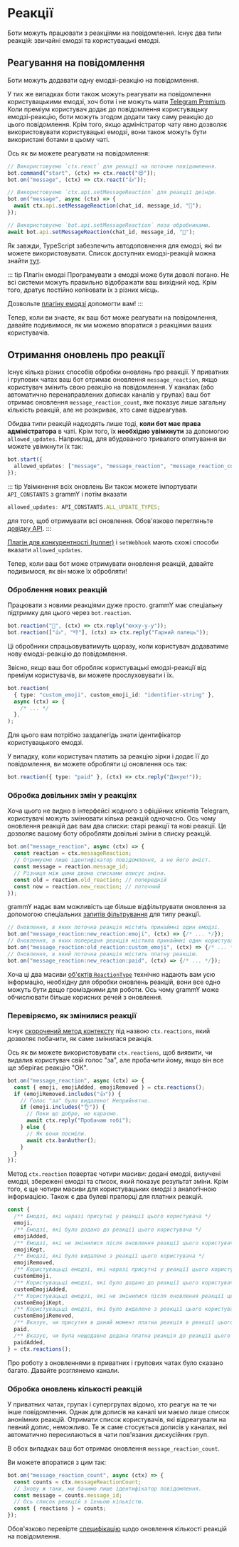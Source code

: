 # Реакції

Боти можуть працювати з реакціями на повідомлення. Існує два типи реакцій:
звичайні емодзі та користувацькі емодзі.

## Реагування на повідомлення

Боти можуть додавати одну емодзі-реакцію на повідомлення.

У тих же випадках боти також можуть реагувати на повідомлення користувацькими
емодзі, хоч боти і не можуть мати
[Telegram Premium](https://telegram.org/faq_premium?setln=uk). Коли преміум
користувач додає до повідомлення користувацьку емодзі-реакцію, боти можуть
згодом додати таку саму реакцію до цього повідомлення. Крім того, якщо
адміністратор чату явно дозволяє використовувати користувацькі емодзі, вони
також можуть бути використані ботами в цьому чаті.

Ось як ви можете реагувати на повідомлення:

```ts
// Використовуємо `ctx.react` для реакції на поточне повідомлення.
bot.command("start", (ctx) => ctx.react("😍"));
bot.on("message", (ctx) => ctx.react("👍"));

// Використовуємо `ctx.api.setMessageReaction` для реакції деінде.
bot.on("message", async (ctx) => {
  await ctx.api.setMessageReaction(chat_id, message_id, "🎉");
});

// Використовуємо `bot.api.setMessageReaction` поза обробниками.
await bot.api.setMessageReaction(chat_id, message_id, "💯");
```

Як завжди, TypeScript забезпечить автодоповнення для емодзі, які ви можете
використовувати. Список доступних емодзі-реакцій можна знайти
[тут](https://core.telegram.org/bots/api#reactiontypeemoji).

::: tip Плагін емодзі Програмувати з емодзі може бути доволі погано. Не всі
системи можуть правильно відображати ваш вихідний код. Крім того, дратує
постійно копіювати їх з різних місць.

Дозвольте [плагіну емодзі](../plugins/emoji#корисні-дані-для-реакціи) допомогти
вам! :::

Тепер, коли ви знаєте, як ваш бот може реагувати на повідомлення, давайте
подивимося, як ми можемо впоратися з реакціями ваших користувачів.

## Отримання оновлень про реакції

Існує кілька різних способів обробки оновлень про реакції. У приватних і
групових чатах ваш бот отримає оновлення `message_reaction`, якщо користувач
змінить свою реакцію на повідомлення. У каналах (або автоматично перенаправлених
дописах каналів у групах) ваш бот отримає оновлення `message_reaction_count`,
яке показує лише загальну кількість реакцій, але не розкриває, хто саме
відреагував.

Обидва типи реакцій надходять лише тоді, **коли бот має права адміністратора** в
чаті. Крім того, їх **необхідно увімкнути** за допомогою `allowed_updates`.
Наприклад, для вбудованого тривалого опитування ви можете увімкнути їх так:

```ts
bot.start({
  allowed_updates: ["message", "message_reaction", "message_reaction_count"],
});
```

::: tip Увімкнення всіх оновлень Ви також можете імпортувати `API_CONSTANTS` з
grammY і потім вказати

```ts
allowed_updates: API_CONSTANTS.ALL_UPDATE_TYPES;
```

для того, щоб отримувати всі оновлення. Обов'язково перегляньте
[довідку API](/ref/core/apiconstants#all-update-types). :::

[Плагін для конкурентності (runner)](../plugins/runner#просунуті-параметри) і
`setWebhook` мають схожі способи вказати `allowed_updates`.

Тепер, коли ваш бот може отримувати оновлення реакцій, давайте подивимося, як
він може їх обробляти!

### Оброблення нових реакцій

Працювати з новими реакціями дуже просто. grammY має спеціальну підтримку для
цього через `bot.reaction`.

```ts
bot.reaction("🎉", (ctx) => ctx.reply("юхху-у-у"));
bot.reaction(["👍", "👎"], (ctx) => ctx.reply("Гарний палець"));
```

Ці обробники спрацьовуватимуть щоразу, коли користувач додаватиме нову
емодзі-реакцію до повідомлення.

Звісно, якщо ваш бот обробляє користувацькі емодзі-реакції від преміум
користувачів, ви можете прослуховувати і їх.

```ts
bot.reaction(
  { type: "custom_emoji", custom_emoji_id: "identifier-string" },
  async (ctx) => {
    /* ... */
  },
);
```

Для цього вам потрібно заздалегідь знати ідентифікатор користувацького емодзі.

У випадку, коли користувач платить за реакцію зірки і додає її до повідомлення,
ви можете обробляти ці оновлення ось так:

```ts
bot.reaction({ type: "paid" }, (ctx) => ctx.reply("Дякую!"));
```

### Обробка довільних змін у реакціях

Хоча цього не видно в інтерфейсі жодного з офіційних клієнтів Telegram,
користувачі можуть змінювати кілька реакцій одночасно. Ось чому оновлення
реакцій дає вам два списки: старі реакції та нові реакції. Це дозволяє вашому
боту обробляти довільні зміни в списку реакцій.

```ts
bot.on("message_reaction", async (ctx) => {
  const reaction = ctx.messageReaction;
  // Отримуємо лише ідентифікатор повідомлення, а не його вміст.
  const message = reaction.message_id;
  // Різниця між цими двома списками описує зміни.
  const old = reaction.old_reaction; // попередній
  const now = reaction.new_reaction; // поточний
});
```

grammY надає вам можливість ще більше відфільтрувати оновлення за допомогою
спеціальних [запитів фільтрування](./filter-queries) для типу реакції.

```ts
// Оновлення, в яких поточна реакція містить принаймні один емодзі.
bot.on("message_reaction:new_reaction:emoji", (ctx) => {/* ... */});
// Оновлення, в яких попередня реакція містила принаймні один користувацький емодзі.
bot.on("message_reaction:old_reaction:custom_emoji", (ctx) => {/* ... */});
// Оновлення, в який поточна реакція містить платну реакцію.
bot.on("message_reaction:new_reaction:paid", (ctx) => {/* ... */});
```

Хоча ці два масиви
[об'єктів `ReactionType`](https://core.telegram.org/bots/api#reactiontype)
технічно надають вам усю інформацію, необхідну для обробки оновлень реакцій,
вони все одно можуть бути дещо громіздкими для роботи. Ось чому grammY може
обчислювати більше корисних речей з оновлення.

### Перевіряємо, як змінилися реакції

Існує [скорочений метод контексту](./context#скорочені-методи) під назвою
`ctx.reactions`, який дозволяє побачити, як саме змінилася реакція.

Ось як ви можете використовувати `ctx.reactions`, щоб виявити, чи видалив
користувач свій голос "за", але пробачити йому, якщо він все ще зберігає реакцію
"ОК".

```ts
bot.on("message_reaction", async (ctx) => {
  const { emoji, emojiAdded, emojiRemoved } = ctx.reactions();
  if (emojiRemoved.includes("👍")) {
    // Голос "за" було видалено! Неприйнятно.
    if (emoji.includes("👌")) {
      // Поки що добре, не караємо.
      await ctx.reply("Пробачаю тобі");
    } else {
      // Як вони посміли.
      await ctx.banAuthor();
    }
  }
});
```

Метод `ctx.reaction` повертає чотири масиви: додані емодзі, вилучені емодзі,
збережені емодзі та список, який показує результат зміни. Крім того, є ще чотири
масиви для користувацьких емодзі з аналогічною інформацією. Також є два булеві
прапорці для платних реакцій.

```ts
const {
  /** Емодзі, які наразі присутні у реакції цього користувача */
  emoji,
  /** Емодзі, які було додано до реакції цього користувача */
  emojiAdded,
  /** Емодзі, які не змінилися після оновлення реакції цього користувача */
  emojiKept,
  /** Емодзі, які було видалено з реакції цього користувача */
  emojiRemoved,
  /** Користувацьці емодзі, які наразі присутні у реакції цього користувача */
  customEmoji,
  /** Користувацьці емодзі, які було додано до реакції цього користувача */
  customEmojiAdded,
  /** Користувацьці емодзі, які не змінилися після оновлення реакції цього користувача */
  customEmojiKept,
  /** Користувацьці емодзі, які було видалено з реакції цього користувача */
  customEmojiRemoved,
  /** Вказує, чи присутня в даний момент платна реакція в реакції цього користувача */
  paid,
  /** Вказує, чи була нещодавно додана платна реакція до реакції цього користувача */
  paidAdded,
} = ctx.reactions();
```

Про роботу з оновленнями в приватних і групових чатах було сказано багато.
Давайте розглянемо канали.

### Обробка оновлень кількості реакцій

У приватних чатах, групах і супергрупах відомо, хто реагує на те чи інше
повідомлення. Однак для дописів на каналі ми маємо лише список анонімних
реакцій. Отримати список користувачів, які відреагували на певний допис,
неможливо. Те ж саме стосується дописів у каналах, які автоматично пересилаються
в чати пов'язаних дискусійних груп.

В обох випадках ваш бот отримає оновлення `message_reaction_count`.

Ви можете впоратися з цим так:

```ts
bot.on("message_reaction_count", async (ctx) => {
  const counts = ctx.messageReactionCount;
  // Знову ж таки, ми бачимо лише ідентифікатор повідомлення.
  const message = counts.message_id;
  // Ось список реакцій з їхньою кількістю.
  const { reactions } = counts;
});
```

Обов'язково перевірте
[специфікацію](https://core.telegram.org/bots/api#messagereactioncountupdated)
щодо оновлення кількості реакцій на повідомлення.
